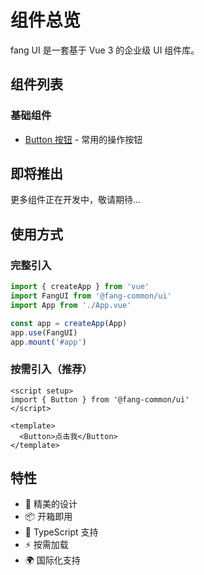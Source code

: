 # 组件总览

fang UI 是一套基于 Vue 3 的企业级 UI 组件库。

## 组件列表

### 基础组件

- [Button 按钮](/components/button) - 常用的操作按钮

## 即将推出

更多组件正在开发中，敬请期待...

## 使用方式

### 完整引入

```typescript
import { createApp } from 'vue'
import FangUI from '@fang-common/ui'
import App from './App.vue'

const app = createApp(App)
app.use(FangUI)
app.mount('#app')
```

### 按需引入（推荐）

```vue
<script setup>
import { Button } from '@fang-common/ui'
</script>

<template>
  <Button>点击我</Button>
</template>
```

## 特性

- 🎨 精美的设计
- 📦 开箱即用
- 🔧 TypeScript 支持
- ⚡️ 按需加载
- 🌍 国际化支持
